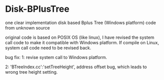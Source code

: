 # Disk-BPlusTree
one clear implementation disk based Bplus Tree (Windows platform)
code from unknown source

original code is based on POSIX OS (like linux), I have revised the system call code to make it compatible with Windows platform. If compile on Linux, system call code need to be revised back.

bug fix:
1: revise system call to Windows platform.

2: 'BTreeIndex.cc':'setTreeHeight', address offset bug, which leads to wrong tree height setting.
